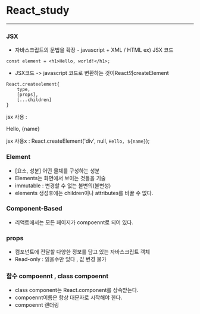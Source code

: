 # React_study

<hr/>

### JSX

- 자바스크립트의 문법을 확장 - javascript + XML / HTML
  ex) JSX 코드

```
const element = <h1>Hello, world!</h1>;
```

- JSX코드 -> javascript 코드로 변환하는 것이React의createElement

```
React.createelement{
    type,
    [props],
    [...children]
}
```

jsx 사용 : <div>Hello, {name} </div>

jsx 사용x : React.createElement('div', null, `Hello, ${name}`);

### Element

- [요소, 성분] 어떤 물체를 구성하는 성분
- Elements는 화면에서 보이는 것들을 기술
- immutable : 변경할 수 없는 불변의(불변성)
- elements 생성후에는 children이나 attributes를 바꿀 수 없다.

### Component-Based

- 리액트에서는 모든 페이지가 compoennt로 되어 있다.

### props

- 컴포넌트에 전달할 다양한 정보를 담고 있는 자바스크립트 객체
- Read-only : 읽을수만 있다 , 값 변경 불가

### 함수 compoennt , class compoennt

- class component는 React.component를 상속받는다.
- compoennt이름은 항상 대문자로 시작해야 한다.
- compoennt 렌더링
